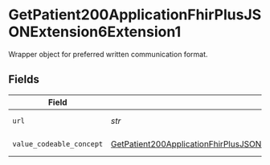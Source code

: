 # GetPatient200ApplicationFhirPlusJSONExtension6Extension1

Wrapper object for preferred written communication format.


## Fields

| Field                                                                                                                                                                                   | Type                                                                                                                                                                                    | Required                                                                                                                                                                                | Description                                                                                                                                                                             |
| --------------------------------------------------------------------------------------------------------------------------------------------------------------------------------------- | --------------------------------------------------------------------------------------------------------------------------------------------------------------------------------------- | --------------------------------------------------------------------------------------------------------------------------------------------------------------------------------------- | --------------------------------------------------------------------------------------------------------------------------------------------------------------------------------------- |
| `url`                                                                                                                                                                                   | *str*                                                                                                                                                                                   | :heavy_check_mark:                                                                                                                                                                      | Key of this object. Always `PreferredWrittenCommunicationFormat`.                                                                                                                       |
| `value_codeable_concept`                                                                                                                                                                | [GetPatient200ApplicationFhirPlusJSONExtension6Extension1ValueCodeableConcept](../../models/operations/getpatient200applicationfhirplusjsonextension6extension1valuecodeableconcept.md) | :heavy_check_mark:                                                                                                                                                                      | Preferred Written Communication Format.                                                                                                                                                 |